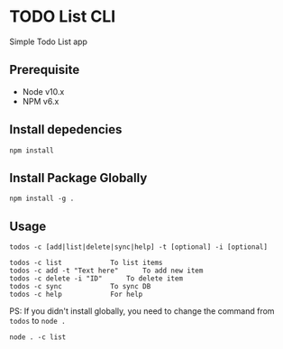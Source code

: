 # TODO List CLI

Simple Todo List app

## Prerequisite

- Node v10.x
- NPM v6.x

## Install depedencies

```
npm install
```

## Install Package Globally

```
npm install -g .
```

## Usage

```
todos -c [add|list|delete|sync|help] -t [optional] -i [optional]
```

```
todos -c list 			 To list items
todos -c add -t "Text here" 	 To add new item
todos -c delete -i "ID" 	 To delete item
todos -c sync 			 To sync DB
todos -c help 			 For help
```

PS: If you didn't install globally, you need to change the command from `todos` to `node .`

```
node . -c list
```
